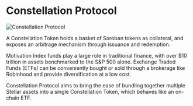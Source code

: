 # Constellation Protocol
![Constellation Protocol](https://github.com/ysfkel/constellation-protocol/blob/readme-image/images/logo6.png "Optional title") 

A Constellation Token holds a basket of Soroban tokens as collateral, and exposes an arbitrage mechanism through issuance and redemption.

Motivation
Index funds play a large role in traditional finance, with over $10 trillion in assets benchmarked to the S&P 500 alone. Exchange Traded Funds (ETFs) can be conveniently bought or sold through a brokerage like Robinhood and provide diversification at a low cost.

Constellation Protocol aims to bring the ease of bundling together multiple Stellar assets into a single Constellation Token, which behaves like an on-chain ETF.

